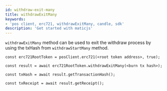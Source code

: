 ```yaml
---
id: withdraw-exit-many
title: withdrawExitMany
keywords: 
- 'pos client, erc721, withdrawExitMany, candle, sdk'
description: 'Get started with maticjs'
---
```


`withdrawExitMany` method can be used to exit the withdraw process by using the txHash from `withdrawStartMany` method.

```
const erc721RootToken = posClient.erc721(<root token address>, true);

const result = await erc721RootToken.withdrawExitMany(<burn tx hash>);

const txHash = await result.getTransactionHash();

const txReceipt = await result.getReceipt();

```
